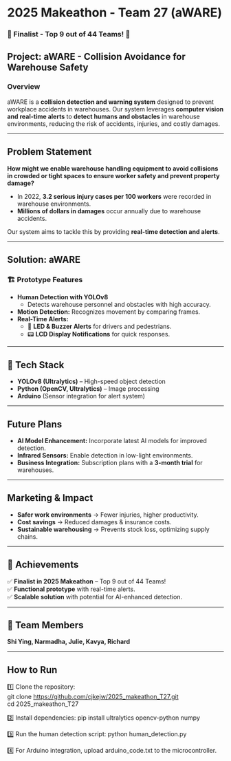 # 2025 Makeathon - Team 27 (aWARE)

### 🎉 Finalist - Top 9 out of 44 Teams! 🎉  

## Project: aWARE - Collision Avoidance for Warehouse Safety  

### Overview  
aWARE is a **collision detection and warning system** designed to prevent workplace accidents in warehouses. Our system leverages **computer vision and real-time alerts** to **detect humans and obstacles** in warehouse environments, reducing the risk of accidents, injuries, and costly damages.

---

## Problem Statement  
**How might we enable warehouse handling equipment to avoid collisions in crowded or tight spaces to ensure worker safety and prevent property damage?**  

- In 2022, **3.2 serious injury cases per 100 workers** were recorded in warehouse environments.  
- **Millions of dollars in damages** occur annually due to warehouse accidents.  

Our system aims to tackle this by providing **real-time detection and alerts**.

---

## Solution: aWARE  
### 🏗️ Prototype Features  
- **Human Detection with YOLOv8**  
  - Detects warehouse personnel and obstacles with high accuracy.  
- **Motion Detection:** Recognizes movement by comparing frames.  
- **Real-Time Alerts:**  
  - 🚨 **LED & Buzzer Alerts** for drivers and pedestrians.  
  - 📟 **LCD Display Notifications** for quick responses.  

---

## 🔬 Tech Stack  
- **YOLOv8 (Ultralytics)** – High-speed object detection  
- **Python (OpenCV, Ultralytics)** – Image processing
- **Arduino** (Sensor integration for alert system)  

---

## Future Plans  
- **AI Model Enhancement:** Incorporate latest AI models for improved detection.  
- **Infrared Sensors:** Enable detection in low-light environments.  
- **Business Integration:** Subscription plans with a **3-month trial** for warehouses.  

---

## Marketing & Impact  
- **Safer work environments** → Fewer injuries, higher productivity.  
- **Cost savings** → Reduced damages & insurance costs.  
- **Sustainable warehousing** → Prevents stock loss, optimizing supply chains.  

---

## 🏅 Achievements  
✅ **Finalist in 2025 Makeathon** – Top 9 out of 44 Teams!  
✅ **Functional prototype** with real-time alerts.  
✅ **Scalable solution** with potential for AI-enhanced detection.  

---

## 👥 Team Members  
**Shi Ying, Narmadha, Julie, Kavya, Richard**  

---

## How to Run  
1️⃣ Clone the repository:  
   git clone https://github.com/cjkejw/2025_makeathon_T27.git
   <br>
   cd 2025_makeathon_T27

2️⃣ Install dependencies:
  pip install ultralytics opencv-python numpy

3️⃣ Run the human detection script:
   python human_detection.py

4️⃣ For Arduino integration, upload arduino_code.txt to the microcontroller.


